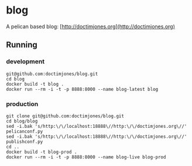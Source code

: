 # blog
A pelican based blog: [http://doctimjones.org](http://doctimjones.org)

## Running 

### development
```
git@github.com:doctimjones/blog.git
cd blog
docker build -t blog .
docker run --rm -i -t -p 8888:8000 --name blog-latest blog
```

### production
```
git clone git@github.com:doctimjones/blog.git
cd blog/blog
sed -i.bak 's/http:\/\/localhost:18888\//http:\/\/doctimjones.org\//' pelicanconf.py
sed -i.bak 's/http:\/\/localhost:18888\//http:\/\/doctimjones.org\//' publishconf.py
cd ..
docker build -t blog-prod .
docker run --rm -i -t -p 8888:8000 --name blog-live blog-prod
```